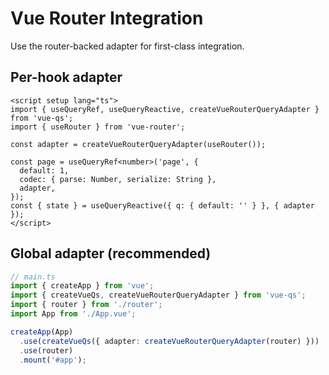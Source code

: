 # Vue Router Integration

Use the router-backed adapter for first-class integration.

## Per-hook adapter

```vue
<script setup lang="ts">
import { useQueryRef, useQueryReactive, createVueRouterQueryAdapter } from 'vue-qs';
import { useRouter } from 'vue-router';

const adapter = createVueRouterQueryAdapter(useRouter());

const page = useQueryRef<number>('page', {
  default: 1,
  codec: { parse: Number, serialize: String },
  adapter,
});
const { state } = useQueryReactive({ q: { default: '' } }, { adapter });
</script>
```

## Global adapter (recommended)

```ts
// main.ts
import { createApp } from 'vue';
import { createVueQs, createVueRouterQueryAdapter } from 'vue-qs';
import { router } from './router';
import App from './App.vue';

createApp(App)
  .use(createVueQs({ adapter: createVueRouterQueryAdapter(router) }))
  .use(router)
  .mount('#app');
```
